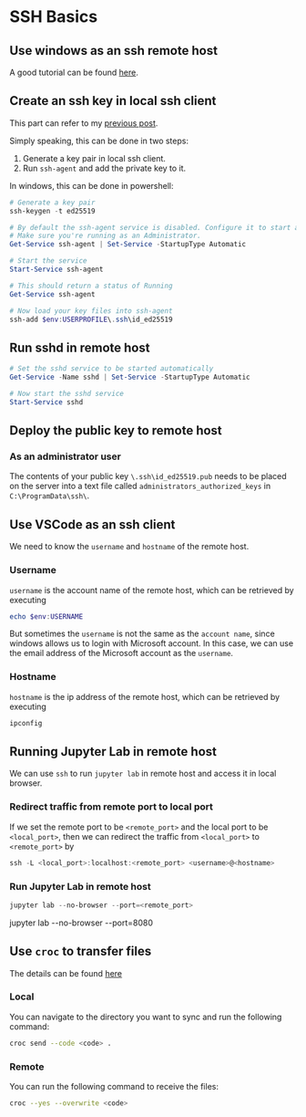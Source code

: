 # SSH Basics

## Use windows as an ssh remote host

A good tutorial can be found [here](https://learn.microsoft.com/en-us/windows-server/administration/openssh/openssh_overview).


## Create an ssh key in local ssh client

This part can refer to my [previous post](../github-basics/).

Simply speaking, this can be done in two steps:

1. Generate a key pair in local ssh client.
2. Run `ssh-agent` and add the private key to it.

In windows, this can be done in powershell:

```powershell
# Generate a key pair
ssh-keygen -t ed25519

# By default the ssh-agent service is disabled. Configure it to start automatically.
# Make sure you're running as an Administrator.
Get-Service ssh-agent | Set-Service -StartupType Automatic

# Start the service
Start-Service ssh-agent

# This should return a status of Running
Get-Service ssh-agent

# Now load your key files into ssh-agent
ssh-add $env:USERPROFILE\.ssh\id_ed25519
```

## Run sshd in remote host

```powershell
# Set the sshd service to be started automatically
Get-Service -Name sshd | Set-Service -StartupType Automatic

# Now start the sshd service
Start-Service sshd
```

## Deploy the public key to remote host

### As an administrator user

The contents of your public key `\.ssh\id_ed25519.pub` needs to be placed on the server into a text file called `administrators_authorized_keys` in `C:\ProgramData\ssh\`.

## Use VSCode as an ssh client

We need to know the `username` and `hostname` of the remote host.

### Username

`username` is the account name of the remote host, which can be retrieved by executing

```powershell
echo $env:USERNAME
```

But sometimes the `username` is not the same as the `account name`, since windows allows us to login with Microsoft account. In this case, we can use the email address of the Microsoft account as the `username`.

### Hostname

`hostname` is the ip address of the remote host, which can be retrieved by executing

```powershell
ipconfig
```

## Running Jupyter Lab in remote host

We can use `ssh` to run `jupyter lab` in remote host and access it in local browser.

### Redirect traffic from remote port to local port

If we set the remote port to be `<remote_port>` and the local port to be `<local_port>`, then we can redirect the traffic from `<local_port>` to `<remote_port>` by

```powershell
ssh -L <local_port>:localhost:<remote_port> <username>@<hostname>
```

### Run Jupyter Lab in remote host

```powershell
jupyter lab --no-browser --port=<remote_port>
```


jupyter lab --no-browser --port=8080


## Use `croc` to transfer files

The details can be found [here](https://github.com/schollz/croc)

### Local

You can navigate to the directory you want to sync and run the following command:

```bash
croc send --code <code> .
```

### Remote

You can run the following command to receive the files:

```bash
croc --yes --overwrite <code>
```

